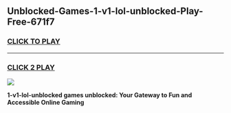 
## Unblocked-Games-1-v1-lol-unblocked-Play-Free-671f7
<h3>
<a href="https://premium76.site?title=1-v1-lol-unblocked&ref=20M">CLICK TO PLAY</a></h3>
<hr>

<h3>
<a href="https://premium76.site?title=1-v1-lol-unblocked&ref=20M">CLICK 2 PLAY</a>
  
</h3>

<a href="https://premium76.site?title=1-v1-lol-unblocked&ref=19M"><img src="https://clearcache.store/games.png"></a>


**1-v1-lol-unblocked games unblocked: Your Gateway to Fun and Accessible Online Gaming**
